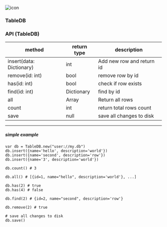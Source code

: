 ![icon](https://user-images.githubusercontent.com/12999437/186977912-32173e22-1325-41bc-94e0-30612efe181e.png)
### TableDB

### API (TableDB)

| method  | return type | description |
| ------------- | ------------- | ------------- |
| insert(data: Dictionary)  | int  | Add new row and return id |
| remove(id: int)  | bool  | remove row by id  |
| has(id: int)  | bool  | check if row exists |
| find(id: int)  | Dictionary  | find by id |
| all  | Array  | Return all rows |
| count  | int  | return total rows count |
| save  | null  | save all changes to disk |

____
##### simple example
```
var db = TableDB.new("user://my.db")
db.insert({name='hello', description='world'})
db.insert({name='second', description='row'})
db.insert({name='3', description='world'})

db.count() # 3

db.all() # [{id=1, name="hello", description='world'}, ...]

db.has(2) # true
db.has(4) # false

db.find(2) # {id=2, name="second", description='row'}

db.remove(2) # true

# save all changes to disk
db.save()
```


